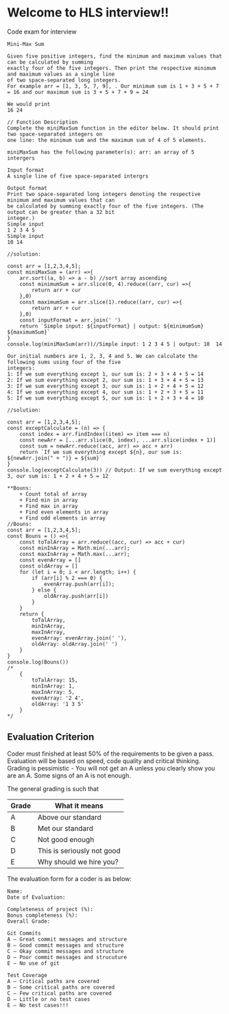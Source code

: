 # Welcome to HLS interview!!

Code exam for interview

```
Mini-Max Sum

Given five positive integers, find the minimum and maximum values that can be calculated by summing
exactly four of the five integers. Then print the respective minimum and maximum values as a single line
of two space-separated long integers.
For example arr = [1, 3, 5, 7, 9], . Our minimum sum is 1 + 3 + 5 + 7 = 16 and our maximum sum is 3 + 5 + 7 + 9 = 24

We would print
16 24

// Function Description
Complete the miniMaxSum function in the editor below. It should print two space-separated integers on
one line: the minimum sum and the maximum sum of 4 of 5 elements.

miniMaxSum has the following parameter(s): arr: an array of 5 intergers

Input format
A single line of five space-separated intergrs

Output format
Print two space-separated long integers denoting the respective minimum and maximum values that can
be calculated by summing exactly four of the five integers. (The output can be greater than a 32 bit
integer.)
Simple input
1 2 3 4 5
Simple input
10 14

//solution:

const arr = [1,2,3,4,5];
const miniMaxSum = (arr) =>{
    arr.sort((a, b) => a - b) //sort array ascending
    const minimumSum = arr.slice(0, 4).reduce((arr, cur) =>{
        return arr + cur
    },0)
    const maximumSum = arr.slice(1).reduce((arr, cur) =>{
        return arr + cur
    },0)
    const inputFormat = arr.join(' ')
    return `Simple input: ${inputFormat} | output: ${minimumSum}  ${maximumSum}`
}
console.log(miniMaxSum(arr))//Simple input: 1 2 3 4 5 | output: 10  14

Our initial numbers are 1, 2, 3, 4 and 5. We can calculate the following sums using four of the five
integers:
1: If we sum everything except 1, our sum is: 2 + 3 + 4 + 5 = 14
2: If we sum everything except 2, our sum is: 1 + 3 + 4 + 5 = 13
3: If we sum everything except 3, our sum is: 1 + 2 + 4 + 5 = 12
4: If we sum everything except 4, our sum is: 1 + 2 + 3 + 5 = 11
5: If we sum everything except 5, our sum is: 1 + 2 + 3 + 4 = 10

//solution:

const arr = [1,2,3,4,5];
const exceptCalculate = (n) => {
    const index = arr.findIndex((item) => item === n)
    const newArr = [...arr.slice(0, index), ...arr.slice(index + 1)]
    const sum = newArr.reduce((acc, arr) => acc + arr)
    return `If we sum everything except ${n}, our sum is: ${newArr.join(" + ")} = ${sum}`
}
console.log(exceptCalculate(3)) // Output: If we sum everything except 3, our sum is: 1 + 2 + 4 + 5 = 12

**Bouns:
    + Count total of array
    + Find min in array
    + Find max in array
    + Find even elements in array
    + Find odd elements in array
//Bouns:
const arr = [1,2,3,4,5];
const Bouns = () =>{
    const toTalArray = arr.reduce((acc, cur) => acc + cur)
    const minInArray = Math.min(...arr);
    const maxInArray = Math.max(...arr);
    const evenArray = []
    const oldArray = []
    for (let i = 0; i < arr.length; i++) {
        if (arr[i] % 2 === 0) {
            evenArray.push(arr[i]);
        } else {
            oldArray.push(arr[i])
        }
    }
    return {
        toTalArray,
        minInArray,
        maxInArray,
        evenArray: evenArray.join(' '),
        oldArray: oldArray.join(' ')
    }
}
console.log(Bouns())
/*
    {
        toTalArray: 15,
        minInArray: 1,
        maxInArray: 5,
        evenArray: '2 4',
        oldArray: '1 3 5'
    }
*/
```

## Evaluation Criterion

Coder must finished at least 50% of the requirements to be given a pass.
Evaluation will be based on speed, code quality and critical thinking.
Grading is pessimistic - You will not get an A unless you clearly show you are an A. Some signs of an A is not enough.

The general grading is such that

| Grade | What it means              |
| ----- | -------------------------- |
| A     | Above our standard         |
| B     | Met our standard           |
| C     | Not good enough            |
| D     | This is seriously not good |
| E     | Why should we hire you?    |

The evaluation form for a coder is as below:

```
Name:
Date of Evaluation:

Completeness of project (%):
Bonus completeness (%):
Overall Grade:

Git Commits
A – Great commit messages and structure
B – Good commit messages and structure
C – Okay commit messages and structure
D – Poor commit messages and strucuture
E – No use of git

Test Coverage
A – Critical paths are covered
B – Some critical paths are covered
C – Few critical paths are covered
D – Little or no test cases
E – No test cases!!!


```
